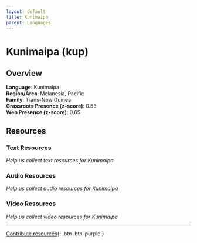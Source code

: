 ```yaml
---
layout: default
title: Kunimaipa
parent: Languages
---
```


# Kunimaipa (kup)

## Overview

**Language**: Kunimaipa  
**Region/Area**: Melanesia, Pacific  
**Family**: Trans-New Guinea  
**Grassroots Presence (z-score)**: 0.53  
**Web Presence (z-score)**: 0.65  

## Resources

### Text Resources
*Help us collect text resources for Kunimaipa*

### Audio Resources
*Help us collect audio resources for Kunimaipa*

### Video Resources
*Help us collect video resources for Kunimaipa*

---

[Contribute resources](https://forms.office.com/e/1SfLJx3u1r){: .btn .btn-purple }
